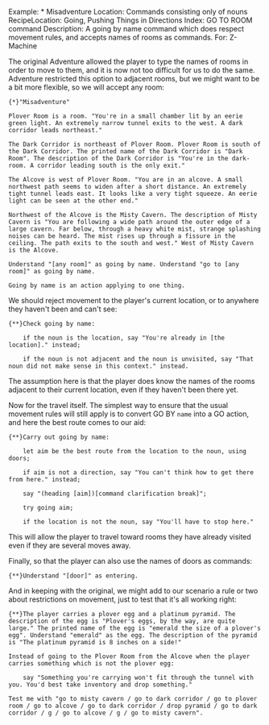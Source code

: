 Example: * Misadventure
Location: Commands consisting only of nouns
RecipeLocation: Going, Pushing Things in Directions
Index: GO TO ROOM command
Description: A going by name command which does respect movement rules, and accepts names of rooms as commands.
For: Z-Machine

  
The original Adventure allowed the player to type the names of rooms in order to move to them, and it is now not too difficult for us to do the same. Adventure restricted this option to adjacent rooms, but we might want to be a bit more flexible, so we will accept any room:

  

``` inform7
{*}"Misadventure"

Plover Room is a room. "You're in a small chamber lit by an eerie green light. An extremely narrow tunnel exits to the west. A dark corridor leads northeast."

The Dark Corridor is northeast of Plover Room. Plover Room is south of the Dark Corridor. The printed name of the Dark Corridor is "Dark Room". The description of the Dark Corridor is "You're in the dark-room. A corridor leading south is the only exit."

The Alcove is west of Plover Room. "You are in an alcove. A small northwest path seems to widen after a short distance. An extremely tight tunnel leads east. It looks like a very tight squeeze. An eerie light can be seen at the other end."

Northwest of the Alcove is the Misty Cavern. The description of Misty Cavern is "You are following a wide path around the outer edge of a large cavern. Far below, through a heavy white mist, strange splashing noises can be heard. The mist rises up through a fissure in the ceiling. The path exits to the south and west." West of Misty Cavern is the Alcove.

Understand "[any room]" as going by name. Understand "go to [any room]" as going by name.

Going by name is an action applying to one thing.
```

  
We should reject movement to the player's current location, or to anywhere they haven't been and can't see:

  

``` inform7
{**}Check going by name:

	if the noun is the location, say "You're already in [the location]." instead;

	if the noun is not adjacent and the noun is unvisited, say "That noun did not make sense in this context." instead.
```

  
The assumption here is that the player does know the names of the rooms adjacent to their current location, even if they haven't been there yet.

  
Now for the travel itself. The simplest way to ensure that the usual movement rules will still apply is to convert GO BY ``name`` into a GO action, and here the best route comes to our aid:

  

``` inform7
{**}Carry out going by name:

	let aim be the best route from the location to the noun, using doors;

	if aim is not a direction, say "You can't think how to get there from here." instead;

	say "(heading [aim])[command clarification break]";

	try going aim;

	if the location is not the noun, say "You'll have to stop here."
```

  
This will allow the player to travel toward rooms they have already visited even if they are several moves away.

  
Finally, so that the player can also use the names of doors as commands:

  

``` inform7
{**}Understand "[door]" as entering.
```

  
And in keeping with the original, we might add to our scenario a rule or two about restrictions on movement, just to test that it's all working right:

  

``` inform7
{**}The player carries a plover egg and a platinum pyramid. The description of the egg is "Plover's eggs, by the way, are quite large." The printed name of the egg is "emerald the size of a plover's egg". Understand "emerald" as the egg. The description of the pyramid is "The platinum pyramid is 8 inches on a side!"

Instead of going to the Plover Room from the Alcove when the player carries something which is not the plover egg:

	say "Something you're carrying won't fit through the tunnel with you. You'd best take inventory and drop something."

Test me with "go to misty cavern / go to dark corridor / go to plover room / go to alcove / go to dark corridor / drop pyramid / go to dark corridor / g / go to alcove / g / go to misty cavern".
```


